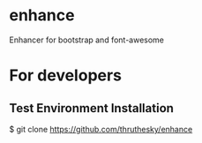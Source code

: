# enhance
Enhancer for bootstrap and font-awesome


# For developers

## Test Environment Installation

$ git clone https://github.com/thruthesky/enhance

